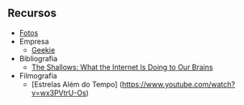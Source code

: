 ## Recursos

 - [Fotos](./fotos)
 - Empresa
   - [Geekie](http://www.geekie.com.br/)
 - Bibliografia
   - [The Shallows: What the Internet Is Doing to Our Brains](https://www.amazon.com/Shallows-What-Internet-Doing-Brains/dp/0393339750)
 - Filmografia
   - [Estrelas Além do Tempo] (https://www.youtube.com/watch?v=wx3PVtrU-Os)
